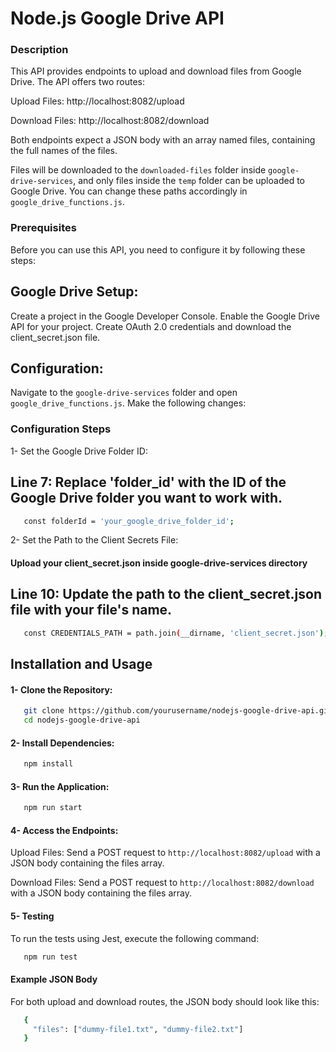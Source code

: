# Node.js Google Drive API

### Description
This API provides endpoints to upload and download files from Google Drive. The API offers two routes:

Upload Files: http://localhost:8082/upload

Download Files: http://localhost:8082/download

Both endpoints expect a JSON body with an array named files, containing the full names of the files.

Files will be downloaded to the `downloaded-files` folder inside `google-drive-services`, and only files inside the `temp` folder can be uploaded to Google Drive. You can change these paths accordingly in `google_drive_functions.js`.

### Prerequisites
Before you can use this API, you need to configure it by following these steps:

## Google Drive Setup:

Create a project in the Google Developer Console.
Enable the Google Drive API for your project.
Create OAuth 2.0 credentials and download the client_secret.json file.


## Configuration:

Navigate to the `google-drive-services` folder and open `google_drive_functions.js`.
Make the following changes:

### Configuration Steps
1- Set the Google Drive Folder ID:

## Line 7: Replace 'folder_id' with the ID of the Google Drive folder you want to work with.
```bash
   const folderId = 'your_google_drive_folder_id';
```

2- Set the Path to the Client Secrets File:

#### Upload your client_secret.json inside google-drive-services directory

## Line 10: Update the path to the client_secret.json file with your file's name.

```bash
   const CREDENTIALS_PATH = path.join(__dirname, 'client_secret.json');
```

## Installation and Usage

#### 1- Clone the Repository:


```bash
   git clone https://github.com/yourusername/nodejs-google-drive-api.git
   cd nodejs-google-drive-api
```

#### 2- Install Dependencies:

```bash
   npm install
```

#### 3- Run the Application:

```bash
   npm run start
```

#### 4- Access the Endpoints:

Upload Files: Send a POST request to `http://localhost:8082/upload` with a JSON body containing the files array.

Download Files: Send a POST request to `http://localhost:8082/download` with a JSON body containing the files array.


#### 5- Testing
To run the tests using Jest, execute the following command:

```bash
   npm run test
```

#### Example JSON Body

For both upload and download routes, the JSON body should look like this:

```bash
   {
     "files": ["dummy-file1.txt", "dummy-file2.txt"]
   }
```




